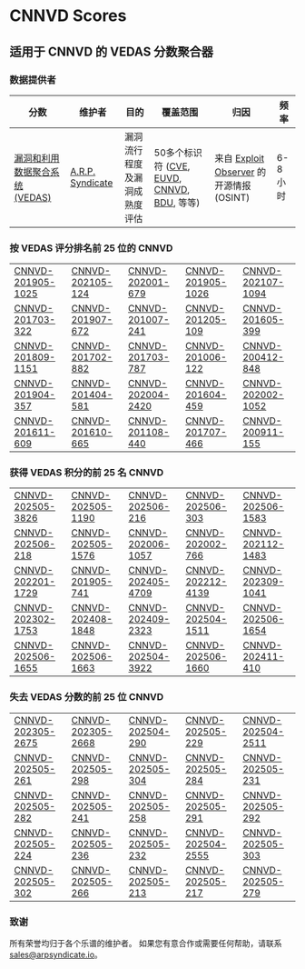 
# CNNVD Scores
## 适用于 CNNVD 的 VEDAS 分数聚合器

### 数据提供者
| 分数 | 维护者 | 目的 | 覆盖范围 | 归因 | 频率 |
| ----- | ---------- | ------- | -------- | ----------- | --------- |
| [漏洞和利用数据聚合系统 (VEDAS)](https://vedas.arpsyndicate.io) | [A.R.P. Syndicate](https://www.arpsyndicate.io) | 漏洞流行程度及漏洞成熟度评估 | 50多个标识符 ([CVE](https://github.com/ARPSyndicate/cve-scores), [EUVD](https://github.com/ARPSyndicate/euvd-scores), [CNNVD](https://github.com/ARPSyndicate/cnnvd-scores), [BDU](https://github.com/ARPSyndicate/bdu-scores), 等等) | 来自 [Exploit Observer](https://www.exploit.observer) 的开源情报 (OSINT) | 6-8小时 |



<h3>按 VEDAS 评分排名前 25 位的 CNNVD</h3>

<table>
  <tr>
    <td><a href='https://vedas.arpsyndicate.io/?vuln=CNNVD-201905-1025'>CNNVD-201905-1025</a></td>
    <td><a href='https://vedas.arpsyndicate.io/?vuln=CNNVD-202105-124'>CNNVD-202105-124</a></td>
    <td><a href='https://vedas.arpsyndicate.io/?vuln=CNNVD-202001-679'>CNNVD-202001-679</a></td>
    <td><a href='https://vedas.arpsyndicate.io/?vuln=CNNVD-201905-1026'>CNNVD-201905-1026</a></td>
    <td><a href='https://vedas.arpsyndicate.io/?vuln=CNNVD-202107-1094'>CNNVD-202107-1094</a></td>
  </tr>
  <tr>
    <td><a href='https://vedas.arpsyndicate.io/?vuln=CNNVD-201703-322'>CNNVD-201703-322</a></td>
    <td><a href='https://vedas.arpsyndicate.io/?vuln=CNNVD-201907-672'>CNNVD-201907-672</a></td>
    <td><a href='https://vedas.arpsyndicate.io/?vuln=CNNVD-201007-241'>CNNVD-201007-241</a></td>
    <td><a href='https://vedas.arpsyndicate.io/?vuln=CNNVD-201205-109'>CNNVD-201205-109</a></td>
    <td><a href='https://vedas.arpsyndicate.io/?vuln=CNNVD-201605-399'>CNNVD-201605-399</a></td>
  </tr>
  <tr>
    <td><a href='https://vedas.arpsyndicate.io/?vuln=CNNVD-201809-1151'>CNNVD-201809-1151</a></td>
    <td><a href='https://vedas.arpsyndicate.io/?vuln=CNNVD-201702-882'>CNNVD-201702-882</a></td>
    <td><a href='https://vedas.arpsyndicate.io/?vuln=CNNVD-201703-787'>CNNVD-201703-787</a></td>
    <td><a href='https://vedas.arpsyndicate.io/?vuln=CNNVD-201006-122'>CNNVD-201006-122</a></td>
    <td><a href='https://vedas.arpsyndicate.io/?vuln=CNNVD-200412-848'>CNNVD-200412-848</a></td>
  </tr>
  <tr>
    <td><a href='https://vedas.arpsyndicate.io/?vuln=CNNVD-201904-357'>CNNVD-201904-357</a></td>
    <td><a href='https://vedas.arpsyndicate.io/?vuln=CNNVD-201404-581'>CNNVD-201404-581</a></td>
    <td><a href='https://vedas.arpsyndicate.io/?vuln=CNNVD-202004-2420'>CNNVD-202004-2420</a></td>
    <td><a href='https://vedas.arpsyndicate.io/?vuln=CNNVD-201604-459'>CNNVD-201604-459</a></td>
    <td><a href='https://vedas.arpsyndicate.io/?vuln=CNNVD-202002-1052'>CNNVD-202002-1052</a></td>
  </tr>
  <tr>
    <td><a href='https://vedas.arpsyndicate.io/?vuln=CNNVD-201611-609'>CNNVD-201611-609</a></td>
    <td><a href='https://vedas.arpsyndicate.io/?vuln=CNNVD-201610-665'>CNNVD-201610-665</a></td>
    <td><a href='https://vedas.arpsyndicate.io/?vuln=CNNVD-201108-440'>CNNVD-201108-440</a></td>
    <td><a href='https://vedas.arpsyndicate.io/?vuln=CNNVD-201707-466'>CNNVD-201707-466</a></td>
    <td><a href='https://vedas.arpsyndicate.io/?vuln=CNNVD-200911-155'>CNNVD-200911-155</a></td>
  </tr>
</table>


<h3>获得 VEDAS 积分的前 25 名 CNNVD</h3>

<table>
  <tr>
    <td><a href='https://vedas.arpsyndicate.io/?vuln=CNNVD-202505-3826'>CNNVD-202505-3826</a></td>
    <td><a href='https://vedas.arpsyndicate.io/?vuln=CNNVD-202505-1190'>CNNVD-202505-1190</a></td>
    <td><a href='https://vedas.arpsyndicate.io/?vuln=CNNVD-202506-216'>CNNVD-202506-216</a></td>
    <td><a href='https://vedas.arpsyndicate.io/?vuln=CNNVD-202506-303'>CNNVD-202506-303</a></td>
    <td><a href='https://vedas.arpsyndicate.io/?vuln=CNNVD-202506-1583'>CNNVD-202506-1583</a></td>
  </tr>
  <tr>
    <td><a href='https://vedas.arpsyndicate.io/?vuln=CNNVD-202506-218'>CNNVD-202506-218</a></td>
    <td><a href='https://vedas.arpsyndicate.io/?vuln=CNNVD-202505-1576'>CNNVD-202505-1576</a></td>
    <td><a href='https://vedas.arpsyndicate.io/?vuln=CNNVD-202006-1057'>CNNVD-202006-1057</a></td>
    <td><a href='https://vedas.arpsyndicate.io/?vuln=CNNVD-202002-766'>CNNVD-202002-766</a></td>
    <td><a href='https://vedas.arpsyndicate.io/?vuln=CNNVD-202112-1483'>CNNVD-202112-1483</a></td>
  </tr>
  <tr>
    <td><a href='https://vedas.arpsyndicate.io/?vuln=CNNVD-202201-1729'>CNNVD-202201-1729</a></td>
    <td><a href='https://vedas.arpsyndicate.io/?vuln=CNNVD-201905-741'>CNNVD-201905-741</a></td>
    <td><a href='https://vedas.arpsyndicate.io/?vuln=CNNVD-202405-4709'>CNNVD-202405-4709</a></td>
    <td><a href='https://vedas.arpsyndicate.io/?vuln=CNNVD-202212-4139'>CNNVD-202212-4139</a></td>
    <td><a href='https://vedas.arpsyndicate.io/?vuln=CNNVD-202309-1041'>CNNVD-202309-1041</a></td>
  </tr>
  <tr>
    <td><a href='https://vedas.arpsyndicate.io/?vuln=CNNVD-202302-1753'>CNNVD-202302-1753</a></td>
    <td><a href='https://vedas.arpsyndicate.io/?vuln=CNNVD-202408-1848'>CNNVD-202408-1848</a></td>
    <td><a href='https://vedas.arpsyndicate.io/?vuln=CNNVD-202409-2323'>CNNVD-202409-2323</a></td>
    <td><a href='https://vedas.arpsyndicate.io/?vuln=CNNVD-202504-1511'>CNNVD-202504-1511</a></td>
    <td><a href='https://vedas.arpsyndicate.io/?vuln=CNNVD-202506-1654'>CNNVD-202506-1654</a></td>
  </tr>
  <tr>
    <td><a href='https://vedas.arpsyndicate.io/?vuln=CNNVD-202506-1655'>CNNVD-202506-1655</a></td>
    <td><a href='https://vedas.arpsyndicate.io/?vuln=CNNVD-202506-1663'>CNNVD-202506-1663</a></td>
    <td><a href='https://vedas.arpsyndicate.io/?vuln=CNNVD-202504-3922'>CNNVD-202504-3922</a></td>
    <td><a href='https://vedas.arpsyndicate.io/?vuln=CNNVD-202506-1660'>CNNVD-202506-1660</a></td>
    <td><a href='https://vedas.arpsyndicate.io/?vuln=CNNVD-202411-410'>CNNVD-202411-410</a></td>
  </tr>
</table>


<h3>失去 VEDAS 分数的前 25 位 CNNVD</h3>

<table>
  <tr>
    <td><a href='https://vedas.arpsyndicate.io/?vuln=CNNVD-202305-2675'>CNNVD-202305-2675</a></td>
    <td><a href='https://vedas.arpsyndicate.io/?vuln=CNNVD-202305-2668'>CNNVD-202305-2668</a></td>
    <td><a href='https://vedas.arpsyndicate.io/?vuln=CNNVD-202504-290'>CNNVD-202504-290</a></td>
    <td><a href='https://vedas.arpsyndicate.io/?vuln=CNNVD-202505-229'>CNNVD-202505-229</a></td>
    <td><a href='https://vedas.arpsyndicate.io/?vuln=CNNVD-202504-2511'>CNNVD-202504-2511</a></td>
  </tr>
  <tr>
    <td><a href='https://vedas.arpsyndicate.io/?vuln=CNNVD-202505-261'>CNNVD-202505-261</a></td>
    <td><a href='https://vedas.arpsyndicate.io/?vuln=CNNVD-202505-298'>CNNVD-202505-298</a></td>
    <td><a href='https://vedas.arpsyndicate.io/?vuln=CNNVD-202505-304'>CNNVD-202505-304</a></td>
    <td><a href='https://vedas.arpsyndicate.io/?vuln=CNNVD-202505-284'>CNNVD-202505-284</a></td>
    <td><a href='https://vedas.arpsyndicate.io/?vuln=CNNVD-202505-231'>CNNVD-202505-231</a></td>
  </tr>
  <tr>
    <td><a href='https://vedas.arpsyndicate.io/?vuln=CNNVD-202505-282'>CNNVD-202505-282</a></td>
    <td><a href='https://vedas.arpsyndicate.io/?vuln=CNNVD-202505-241'>CNNVD-202505-241</a></td>
    <td><a href='https://vedas.arpsyndicate.io/?vuln=CNNVD-202505-258'>CNNVD-202505-258</a></td>
    <td><a href='https://vedas.arpsyndicate.io/?vuln=CNNVD-202505-291'>CNNVD-202505-291</a></td>
    <td><a href='https://vedas.arpsyndicate.io/?vuln=CNNVD-202505-292'>CNNVD-202505-292</a></td>
  </tr>
  <tr>
    <td><a href='https://vedas.arpsyndicate.io/?vuln=CNNVD-202505-224'>CNNVD-202505-224</a></td>
    <td><a href='https://vedas.arpsyndicate.io/?vuln=CNNVD-202505-236'>CNNVD-202505-236</a></td>
    <td><a href='https://vedas.arpsyndicate.io/?vuln=CNNVD-202505-232'>CNNVD-202505-232</a></td>
    <td><a href='https://vedas.arpsyndicate.io/?vuln=CNNVD-202504-2555'>CNNVD-202504-2555</a></td>
    <td><a href='https://vedas.arpsyndicate.io/?vuln=CNNVD-202505-303'>CNNVD-202505-303</a></td>
  </tr>
  <tr>
    <td><a href='https://vedas.arpsyndicate.io/?vuln=CNNVD-202505-302'>CNNVD-202505-302</a></td>
    <td><a href='https://vedas.arpsyndicate.io/?vuln=CNNVD-202505-266'>CNNVD-202505-266</a></td>
    <td><a href='https://vedas.arpsyndicate.io/?vuln=CNNVD-202505-213'>CNNVD-202505-213</a></td>
    <td><a href='https://vedas.arpsyndicate.io/?vuln=CNNVD-202505-217'>CNNVD-202505-217</a></td>
    <td><a href='https://vedas.arpsyndicate.io/?vuln=CNNVD-202505-279'>CNNVD-202505-279</a></td>
  </tr>
</table>


### 致谢
所有荣誉均归于各个乐谱的维护者。
如果您有意合作或需要任何帮助，请联系 [sales@arpsyndicate.io](mailto:sales@arpsyndicate.io)。

